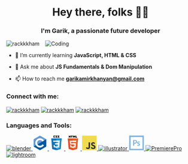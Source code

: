 <h1 align="center">Hey there, folks 🙌🏻</h1>
<h3 align="center">I'm Garik, a passionate future developer</h3>

<img align="right" alt="Coding" width="400" src="https://cutewallpaper.org/28/cyber-wallpaper-gif/cybersecurity-building-a-secure-digital-society.gif">

<p align="left"> <img src="https://komarev.com/ghpvc/?username=rackkkham&label=Profile%20views&color=0e75b6&style=flat" alt="rackkkham" /> </p>

- 🌱 I’m currently learning **JavaScript, HTML & CSS**

- 💬 Ask me about **JS Fundamentals & Dom Manipulation**

- 📫 How to reach me **garikamirkhanyan@gmail.com**

<h3 align="left">Connect with me:</h3>
<p align="left">
<a href="https://twitter.com/rackkkham" target="blank"><img align="center" src="https://raw.githubusercontent.com/rahuldkjain/github-profile-readme-generator/master/src/images/icons/Social/twitter.svg" alt="rackkkham" height="30" width="40" /></a>
<a href="https://instagram.com/rackkkham" target="blank"><img align="center" src="https://raw.githubusercontent.com/rahuldkjain/github-profile-readme-generator/master/src/images/icons/Social/instagram.svg" alt="rackkkham" height="30" width="40" /></a>
<a href="https://t.me/rackkkham" target="blank"><img align="center" 
src="https://static.vecteezy.com/system/resources/previews/023/986/562/original/telegram-logo-telegram-logo-transparent-telegram-icon-transparent-free-free-png.png"
alt="rackkkham" height="40" width="40" /></a>
</p>

<h3 align="left">Languages and Tools:</h3>

<p align="left"> 
  <a href="https://www.blender.org/" target="_blank" rel="noreferrer"> <img src="https://download.blender.org/branding/community/blender_community_badge_white.svg" alt="blender" width="40" height="40"/> </a> 
  <a href="https://www.cprogramming.com/" target="_blank" rel="noreferrer"> <img src="https://raw.githubusercontent.com/devicons/devicon/master/icons/c/c-original.svg" alt="c" width="40" height="40"/> </a> 
  <a href="https://www.w3schools.com/css/" target="_blank" rel="noreferrer"> <img src="https://raw.githubusercontent.com/devicons/devicon/master/icons/css3/css3-original-wordmark.svg" alt="css3" width="40" height="40"/> </a> 
  <a href="https://www.w3.org/html/" target="_blank" rel="noreferrer"> <img src="https://raw.githubusercontent.com/devicons/devicon/master/icons/html5/html5-original-wordmark.svg" alt="html5" width="40" height="40"/> </a> 
    <a href="https://developer.mozilla.org/en-US/docs/Web/JavaScript" target="_blank" rel="noreferrer"> <img src="https://raw.githubusercontent.com/devicons/devicon/master/icons/javascript/javascript-original.svg" alt="javascript" width="40" height="40"/> </a> 
  <a href="https://www.adobe.com/in/products/illustrator.html" target="_blank" rel="noreferrer"> <img src="https://www.vectorlogo.zone/logos/adobe_illustrator/adobe_illustrator-icon.svg" alt="illustrator" width="40" height="40"/> </a> 
  <a href="https://www.photoshop.com/en" target="_blank" rel="noreferrer"> <img src="https://raw.githubusercontent.com/devicons/devicon/master/icons/photoshop/photoshop-line.svg" alt="photoshop" width="40" height="40"/> </a> 
  <a href="https://www.adobe.com/products/premiere.html" target="_blank" rel="noreferrer"> <img src="https://upload.wikimedia.org/wikipedia/commons/thumb/f/f2/Adobe_Premiere_Pro_Logo.svg/2048px-Adobe_Premiere_Pro_Logo.svg.png" alt="PremierePro" width="40" height="40"/> </a> 
  <a href="https://lightroom.adobe.com" target="_blank" rel="noreferrer"> <img src="https://ourworldinfocus.com/wp-content/uploads/2020/07/Adobe-Lightroom.png" alt="lightroom" width="40" height="40"/> </a> 
</p>
